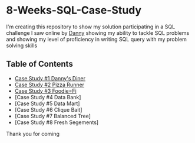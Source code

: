 # 8-Weeks-SQL-Case-Study
I'm creating this repository to show my solution participating in a SQL challenge I saw online by [Danny]([url](https://8weeksqlchallenge.com/getting-started/)) showing my ability to tackle SQL problems and showing my level of proficiency in writing SQL query with my problem solving skills
## Table of Contents
- [Case Study #1 Danny's Diner](https://github.com/Latsan/8-Weekls-SQL-Case-Study/blob/main/Case%20Study%201%20Dannys%20Dinner/README.md)
- [Case Study #2 Pizza Runner](https://github.com/Latsan/8-Weekls-SQL-Case-Study/blob/main/README.md)
- [Case Study #3 Foodie=Fi](https://github.com/Latsan/8-Weekls-SQL-Case-Study/tree/main/Case%20Study%203%20Foodie-Fi)
- [Case Study #4 Data Bank]
- [Case Study #5 Data Mart]
- [Case Study #6 Clique Bait]
- [Case Study #7 Balanced Tree]
- [Case Study #8 Fresh Segements]

Thank you for coming
